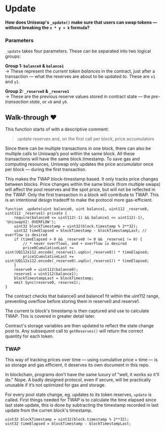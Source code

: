 # Update

**How does Uniswap's `_update()` make sure that users can swap tokens — without breaking the `x * y = k` formula?**

### Parameters

`_update` takes four parameters. These can be separated into two logical groups:

**Group 1: `balance0` & `balance1`**  
→ These represent the _current token balances_ in the contract, just after a transaction — what the reserves are about to be updated _to_. These are `x1` and `y1`.

**Group 2: `_reserve0` & `_reserve1`**  
→ These are the previous reserve values stored in contract state — the _pre-transaction state_, or `x0` and `y0`.

## Walk-through ♥

This function starts of with a descriptive comment:

> update reserves and, on the first call per block, price accumulators

Since there can be multiple transactions in one block, there can also be multiple calls to Uniswap’s pool within the same block. All these transactions will have the same block.timestamp. To save gas and computing resources, Uniswap only updates the price accumulator once per block — during the first transaction.

This makes the TWAP block-timestamp based. It only tracks price changes between blocks.
Price changes within the same block (from multiple swaps) will affect the pool reserves and the spot price, but will not be reflected in the TWAP. Only the first transaction in a block will contribute to TWAP.
This is an intentional design tradeoff to make the protocol more gas-efficient.

```solidity
function _update(uint balance0, uint balance1, uint112 _reserve0, uint112 _reserve1) private {
    require(balance0 <= uint112(-1) && balance1 <= uint112(-1), 'UniswapV2: OVERFLOW');
    uint32 blockTimestamp = uint32(block.timestamp % 2**32);
    uint32 timeElapsed = blockTimestamp - blockTimestampLast; // overflow is desired
    if (timeElapsed > 0 && _reserve0 != 0 && _reserve1 != 0) {
        // * never overflows, and + overflow is desired
        price0CumulativeLast += uint(UQ112x112.encode(_reserve1).uqdiv(_reserve0)) * timeElapsed;
        price1CumulativeLast += uint(UQ112x112.encode(_reserve0).uqdiv(_reserve1)) * timeElapsed;
    }
    reserve0 = uint112(balance0);
    reserve1 = uint112(balance1);
    blockTimestampLast = blockTimestamp;
    emit Sync(reserve0, reserve1);
}
```

The contract checks that balance0 and balance1 fit within the uint112 range, preventing overflow before storing them in reserve0 and reserve1.

The current tx block's timestamp is then captured and use to calculate TWAP. This is covered in greater detail later.

Contract's storage variables are then updated to reflect the state change post tx. Any subsequent call to `getReserves()` will return the correct quantity for each token.

### TWAP

This way of tracking prices over time — using cumulative price × time — is so storage and gas efficient, it deserves its own document in this repo.

In blockchain, programs don't have the same luxury of "well, it works so it'll do."
Nope. A badly designed protocol, even if secure, will be practically unusable if it’s not optimized for gas and storage.

For every pool state change, eg. updates to its token reserves, `update` is called. First things needed for TWAP is to calculate the time elapsed since last state update, this is done by subtracting the timestamp recorded in last update from the curren block's timestamp.

```solidity
uint32 blockTimestamp = uint32(block.timestamp % 2**32);
uint32 timeElapsed = blockTimestamp - blockTimestampLast;
```
